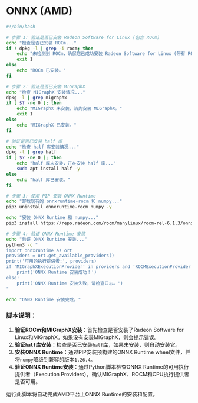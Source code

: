 # ONNX (AMD)

```bash
#!/bin/bash

# 步骤 1: 验证是否已安装 Radeon Software for Linux (包含 ROCm)
echo "检查是否已安装 ROCm..."
if ! dpkg -l | grep -i rocm; then
    echo "未检测到 ROCm，确保您已成功安装 Radeon Software for Linux (带有 ROCm)。"
    exit 1
else
    echo "ROCm 已安装。"
fi

# 步骤 2: 验证是否已安装 MIGraphX
echo "检查 MIGraphX 安装情况..."
dpkg -l | grep migraphx
if [ $? -ne 0 ]; then
    echo "MIGraphX 未安装，请先安装 MIGraphX。"
    exit 1
else
    echo "MIGraphX 已安装。"
fi

# 验证是否已安装 half 库
echo "检查 half 库安装情况..."
dpkg -l | grep half
if [ $? -ne 0 ]; then
    echo "half 库未安装，正在安装 half 库..."
    sudo apt install half -y
else
    echo "half 库已安装。"
fi

# 步骤 3: 使用 PIP 安装 ONNX Runtime
echo "卸载现有的 onnxruntime-rocm 和 numpy..."
pip3 uninstall onnxruntime-rocm numpy -y

echo "安装 ONNX Runtime 和 numpy..."
pip3 install https://repo.radeon.com/rocm/manylinux/rocm-rel-6.1.3/onnxruntime_rocm-1.17.0-cp310-cp310-linux_x86_64.whl numpy==1.26.4

# 步骤 4: 验证 ONNX Runtime 安装
echo "验证 ONNX Runtime 安装..."
python3 -c "
import onnxruntime as ort
providers = ort.get_available_providers()
print('可用的执行提供者:', providers)
if 'MIGraphXExecutionProvider' in providers and 'ROCMExecutionProvider' in providers and 'CPUExecutionProvider' in providers:
    print('ONNX Runtime 安装成功！')
else:
    print('ONNX Runtime 安装失败，请检查日志。')
"

echo "ONNX Runtime 安装完成。"
```

### 脚本说明：
1. **验证ROCm和MIGraphX安装**：首先检查是否安装了Radeon Software for Linux和MIGraphX。如果没有安装MIGraphX，则会提示错误。
2. **验证`half`库安装**：检查是否已安装`half`库，如果未安装，则自动安装它。
3. **安装ONNX Runtime**：通过PIP安装预构建的ONNX Runtime wheel文件，并将`numpy`降级到兼容的版本`1.26.4`。
4. **验证ONNX Runtime安装**：通过Python脚本检查ONNX Runtime的可用执行提供者（Execution Providers），确认MIGraphX、ROCM和CPU执行提供者是否可用。

运行此脚本将自动完成AMD平台上ONNX Runtime的安装和配置。
